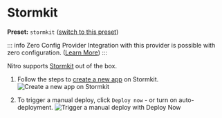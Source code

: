 # Stormkit

**Preset:** `stormkit` ([switch to this preset](/deploy/#changing-the-deployment-preset))

::: info Zero Config Provider
Integration with this provider is possible with zero configuration. ([Learn More](/deploy/#zero-config-providers))
:::

Nitro supports [Stormkit](https://www.stormkit.io/) out of the box.

1. Follow the steps to [create a new app](https://app.stormkit.io/apps/new) on Stormkit.
   ![Create a new app on Stormkit](/images/stormkit-new-app.png)

1. To trigger a manual deploy, click `Deploy now` - or turn on auto-deployment.
   ![Trigger a manual deploy with Deploy Now](/images/stormkit-deploy.png)

